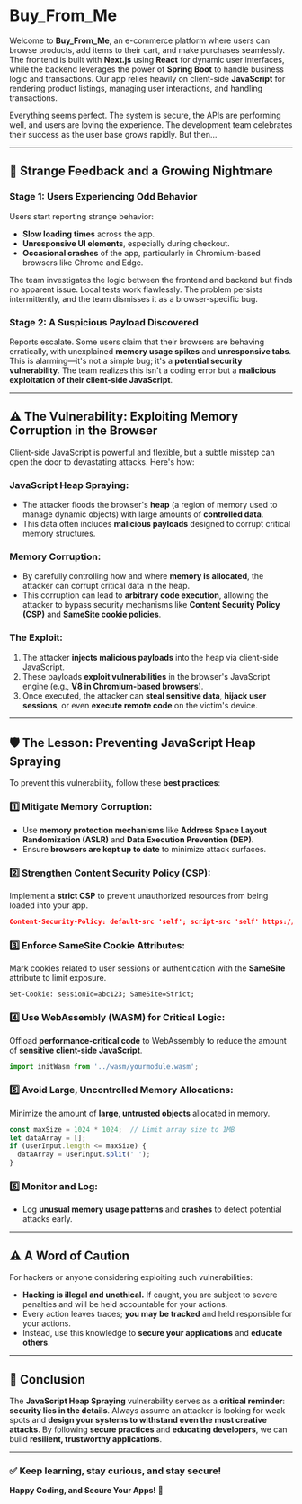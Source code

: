 # Buy_From_Me

Welcome to **Buy_From_Me**, an e-commerce platform where users can browse products, add items to their cart, and make purchases seamlessly. The frontend is built with **Next.js** using **React** for dynamic user interfaces, while the backend leverages the power of **Spring Boot** to handle business logic and transactions. Our app relies heavily on client-side **JavaScript** for rendering product listings, managing user interactions, and handling transactions.

Everything seems perfect. The system is secure, the APIs are performing well, and users are loving the experience. The development team celebrates their success as the user base grows rapidly. But then...

---

## 🚨 Strange Feedback and a Growing Nightmare

### Stage 1: Users Experiencing Odd Behavior
Users start reporting strange behavior:

- **Slow loading times** across the app.
- **Unresponsive UI elements**, especially during checkout.
- **Occasional crashes** of the app, particularly in Chromium-based browsers like Chrome and Edge.

The team investigates the logic between the frontend and backend but finds no apparent issue. Local tests work flawlessly. The problem persists intermittently, and the team dismisses it as a browser-specific bug.

### Stage 2: A Suspicious Payload Discovered
Reports escalate. Some users claim that their browsers are behaving erratically, with unexplained **memory usage spikes** and **unresponsive tabs**. This is alarming—it's not a simple bug; it's a **potential security vulnerability**. The team realizes this isn't a coding error but a **malicious exploitation of their client-side JavaScript**.

---

## ⚠️ The Vulnerability: Exploiting Memory Corruption in the Browser
Client-side JavaScript is powerful and flexible, but a subtle misstep can open the door to devastating attacks. Here's how:

### JavaScript Heap Spraying:
- The attacker floods the browser's **heap** (a region of memory used to manage dynamic objects) with large amounts of **controlled data**.
- This data often includes **malicious payloads** designed to corrupt critical memory structures.

### Memory Corruption:
- By carefully controlling how and where **memory is allocated**, the attacker can corrupt critical data in the heap.
- This corruption can lead to **arbitrary code execution**, allowing the attacker to bypass security mechanisms like **Content Security Policy (CSP)** and **SameSite cookie policies**.

### The Exploit:
1. The attacker **injects malicious payloads** into the heap via client-side JavaScript.
2. These payloads **exploit vulnerabilities** in the browser's JavaScript engine (e.g., **V8 in Chromium-based browsers**).
3. Once executed, the attacker can **steal sensitive data**, **hijack user sessions**, or even **execute remote code** on the victim's device.

---

## 🛡️ The Lesson: Preventing JavaScript Heap Spraying
To prevent this vulnerability, follow these **best practices**:

### 1️⃣ Mitigate Memory Corruption:
- Use **memory protection mechanisms** like **Address Space Layout Randomization (ASLR)** and **Data Execution Prevention (DEP)**.
- Ensure **browsers are kept up to date** to minimize attack surfaces.

### 2️⃣ Strengthen Content Security Policy (CSP):
Implement a **strict CSP** to prevent unauthorized resources from being loaded into your app.

```json
Content-Security-Policy: default-src 'self'; script-src 'self' https://trusted-cdn.com; object-src 'none';
```

### 3️⃣ Enforce SameSite Cookie Attributes:
Mark cookies related to user sessions or authentication with the **SameSite** attribute to limit exposure.

```http
Set-Cookie: sessionId=abc123; SameSite=Strict;
```

### 4️⃣ Use WebAssembly (WASM) for Critical Logic:
Offload **performance-critical code** to WebAssembly to reduce the amount of **sensitive client-side JavaScript**.

```javascript
import initWasm from '../wasm/yourmodule.wasm';
```

### 5️⃣ Avoid Large, Uncontrolled Memory Allocations:
Minimize the amount of **large, untrusted objects** allocated in memory.

```javascript
const maxSize = 1024 * 1024;  // Limit array size to 1MB
let dataArray = [];
if (userInput.length <= maxSize) {
  dataArray = userInput.split(' ');
}
```

### 6️⃣ Monitor and Log:
- Log **unusual memory usage patterns** and **crashes** to detect potential attacks early.

---

## ⚠️ A Word of Caution
For hackers or anyone considering exploiting such vulnerabilities:

- **Hacking is illegal and unethical.** If caught, you are subject to severe penalties and will be held accountable for your actions.
- Every action leaves traces; **you may be tracked** and held responsible for your actions.
- Instead, use this knowledge to **secure your applications** and **educate others**.

---

## 🎯 Conclusion
The **JavaScript Heap Spraying** vulnerability serves as a **critical reminder**: **security lies in the details**. Always assume an attacker is looking for weak spots and **design your systems to withstand even the most creative attacks**. By following **secure practices** and **educating developers**, we can build **resilient, trustworthy applications**.

---

### ✅ Keep learning, stay curious, and stay secure!

**Happy Coding, and Secure Your Apps!** 🚀

